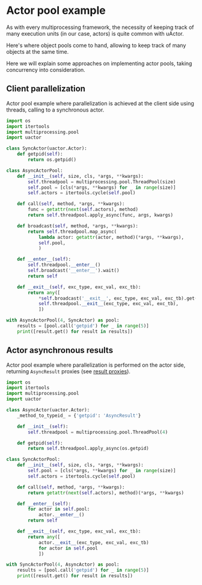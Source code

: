 # Actor pool example

As with every multiprocessing framework, the necessity of keeping track of
many execution units (in our case, actors) is quite common with uActor.

Here's where object pools come to hand, allowing to keep track of many
objects at the same time.

Here we will explain some approaches on implementing actor pools,
taking concurrency into consideration.

## Client parallelization

Actor pool example where parallelization is achieved at the client side using
threads, calling to a synchronous actor.

```python
import os
import itertools
import multiprocessing.pool
import uactor

class SyncActor(uactor.Actor):
    def getpid(self):
        return os.getpid()

class AsyncActorPool:
    def __init__(self, size, cls, *args, **kwargs):
        self.threadpool = multiprocessing.pool.ThreadPool(size)
        self.pool = [cls(*args, **kwargs) for _ in range(size)]
        self.actors = itertools.cycle(self.pool)

    def call(self, method, *args, **kwargs):
        func = getattr(next(self.actors), method)
        return self.threadpool.apply_async(func, args, kwargs)

    def broadcast(self, method, *args, **kwargs):
        return self.threadpool.map_async(
            lambda actor: getattr(actor, method)(*args, **kwargs),
            self.pool,
            )

    def __enter__(self):
        self.threadpool.__enter__()
        self.broadcast('__enter__').wait()
        return self

    def __exit__(self, exc_type, exc_val, exc_tb):
        return any([
            *self.broadcast('__exit__', exc_type, exc_val, exc_tb).get(),
            self.threadpool.__exit__(exc_type, exc_val, exc_tb),
            ])

with AsyncActorPool(4, SyncActor) as pool:
    results = [pool.call('getpid') for _ in range(5)]
    print([result.get() for result in results])
```

## Actor asynchronous results

Actor pool example where parallelization is performed on the actor side,
returning `AsyncResult` proxies (see [result proxies](./result_proxies.md)).

```python
import os
import itertools
import multiprocessing.pool
import uactor

class AsyncActor(uactor.Actor):
    _method_to_typeid_ = {'getpid': 'AsyncResult'}

    def __init__(self):
        self.threadpool = multiprocessing.pool.ThreadPool(4)

    def getpid(self):
        return self.threadpool.apply_async(os.getpid)

class SyncActorPool:
    def __init__(self, size, cls, *args, **kwargs):
        self.pool = [cls(*args, **kwargs) for _ in range(size)]
        self.actors = itertools.cycle(self.pool)

    def call(self, method, *args, **kwargs):
        return getattr(next(self.actors), method)(*args, **kwargs)

    def __enter__(self):
        for actor in self.pool:
            actor.__enter__()
        return self

    def __exit__(self, exc_type, exc_val, exc_tb):
        return any([
            actor.__exit__(exc_type, exc_val, exc_tb)
            for actor in self.pool
            ])

with SyncActorPool(4, AsyncActor) as pool:
    results = [pool.call('getpid') for _ in range(5)]
    print([result.get() for result in results])
```
